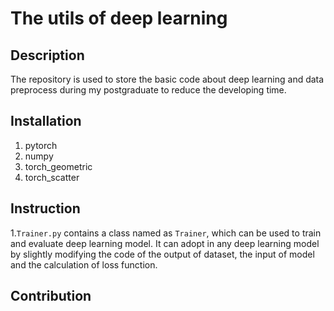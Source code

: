 # The utils of deep learning
## Description
The repository is used to store the basic code about deep learning and data preprocess during my postgraduate to reduce the developing time.
## Installation
1. pytorch  
2. numpy  
3. torch_geometric  
4. torch_scatter

## Instruction
1.`Trainer.py` contains a class named as `Trainer`, which can be used to train and evaluate deep learning model. It can adopt in any deep learning model by slightly modifying the code of the output of dataset, the input of model and the calculation of loss function.
## Contribution
